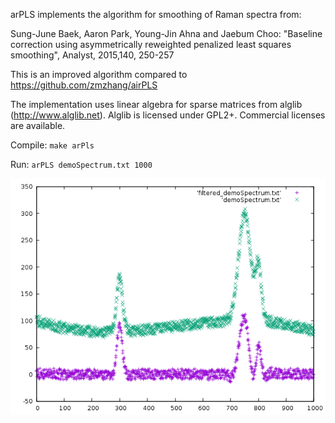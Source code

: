 
arPLS implements the algorithm for smoothing of Raman spectra from:

Sung-June Baek,  Aaron Park,  Young-Jin Ahna and Jaebum Choo:
"Baseline correction using asymmetrically reweighted penalized least
squares smoothing", Analyst, 2015,140, 250-257 

This is an improved algorithm compared to https://github.com/zmzhang/airPLS

The implementation uses linear algebra for sparse matrices from alglib
(http://www.alglib.net). Alglib is licensed under GPL2+. Commercial licenses are available.

Compile:
  `make arPls`
  
Run:
  `arPLS demoSpectrum.txt 1000`

![](demoSpectrum.png)

